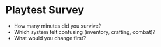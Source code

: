 # Playtest Survey
- How many minutes did you survive? 
- Which system felt confusing (inventory, crafting, combat)?
- What would you change first?
